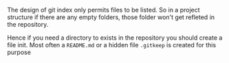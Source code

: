 The design of git index only permits files to be listed. So in a project structure if there are any empty folders, those folder won't get refleted in the repository.

Hence if you need a directory to exists in the repository you should create a file init. Most often a ``README.md`` or a hidden file ``.gitkeep`` is created for this purpose
